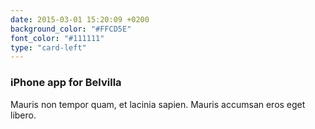 ```yaml
---
date: 2015-03-01 15:20:09 +0200
background_color: "#FFCD5E"
font_color: "#111111"
type: "card-left"
---
```

### **iPhone app for Belvilla**

Mauris non tempor quam, et lacinia sapien. Mauris accumsan eros eget libero.

